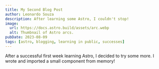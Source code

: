 ```yaml
---
title: My Second Blog Post
author: Leonardo Souza
description: After learning some Astro, I couldn't stop!
image:
  url: https://docs.astro.build/assets/arc.webp
  alt: Thumbnail of Astro arcs.
pubDate: 2023-08-09
tags: [astro, blogging, learning in public, successes]
---
```


After a successful first week learning Astro, I decided to try some more. I wrote and imported a small component from memory!